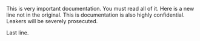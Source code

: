 This is very important documentation. You must read all of it.
Here is a new line not in the original.
This is documentation is also highly confidential. 
Leakers will be severely prosecuted.

Last line.